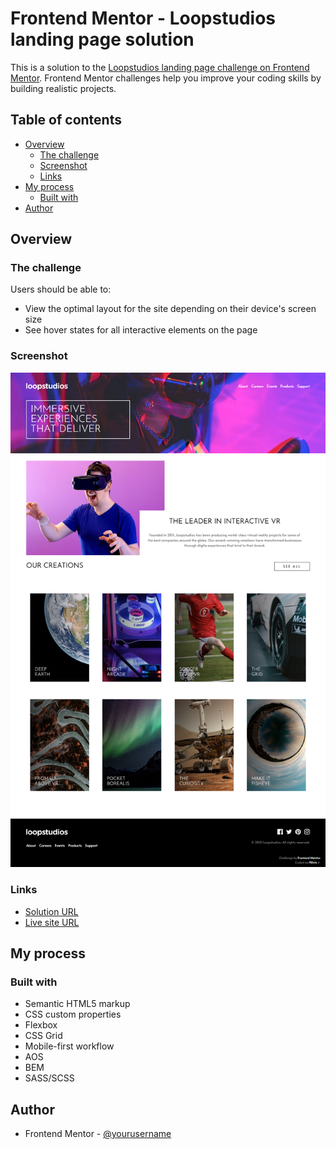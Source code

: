 # Frontend Mentor - Loopstudios landing page solution

This is a solution to the [Loopstudios landing page challenge on Frontend Mentor](https://www.frontendmentor.io/challenges/loopstudios-landing-page-N88J5Onjw). Frontend Mentor challenges help you improve your coding skills by building realistic projects. 

## Table of contents

- [Overview](#overview)
  - [The challenge](#the-challenge)
  - [Screenshot](#screenshot)
  - [Links](#links)
- [My process](#my-process)
  - [Built with](#built-with)
- [Author](#author)

## Overview

### The challenge

Users should be able to:

- View the optimal layout for the site depending on their device's screen size
- See hover states for all interactive elements on the page

### Screenshot

![](./screenshot.png)

### Links

- [Solution URL]()
- [Live site URL]()

## My process

### Built with

- Semantic HTML5 markup
- CSS custom properties
- Flexbox
- CSS Grid
- Mobile-first workflow
- AOS 
- BEM
- SASS/SCSS

## Author

- Frontend Mentor - [@yourusername](https://www.frontendmentor.io/profile/yourusername)